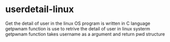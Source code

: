 # userdetail-linux
Get the detail of  user in the linux OS program is written in C language
getpwnam function is use to retrive the detail of user in linux systerm
getpwnam function takes username as a argument and return pwd structure
